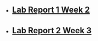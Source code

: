 - ## [Lab Report 1 Week 2](https://natalieycyoung.github.io/cse15l-lab-reports/lab-report-1-week-2)
- ## [Lab Report 2 Week 3](https://natalieycyoung.github.io/cse15l-lab-reports/lab-report-2-week-3)
